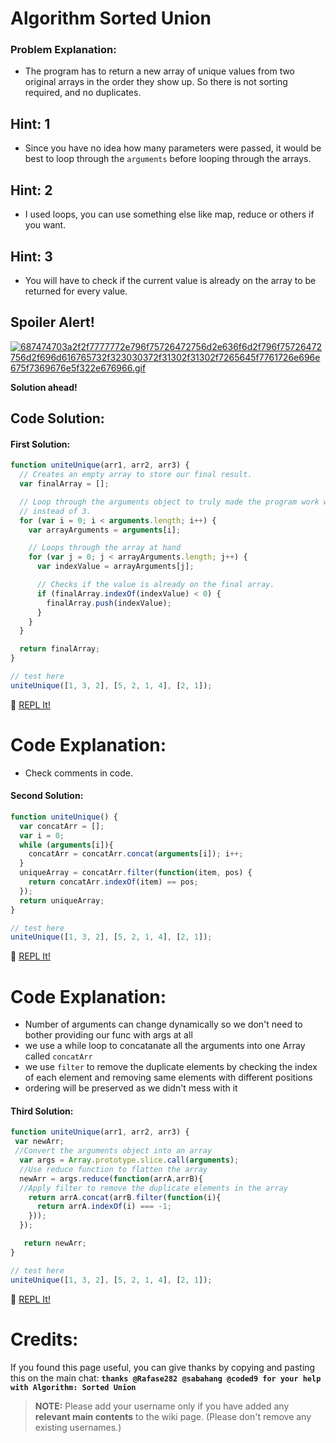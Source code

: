 # Algorithm Sorted Union

### Problem Explanation:
- The program has to return a new array of unique values from two original arrays in the order they show up. So there is not sorting required, and no duplicates.

## Hint: 1
- Since you have no idea how many parameters were passed, it would be best to loop through the `arguments` before looping through the arrays.

## Hint: 2
- I used loops, you can use something else like map, reduce or others if you want.

## Hint: 3
- You will have to check if the current value is already on the array to be returned for every value.

## Spoiler Alert!
[![687474703a2f2f7777772e796f75726472756d2e636f6d2f796f75726472756d2f696d616765732f323030372f31302f31302f7265645f7761726e696e675f7369676e5f322e676966.gif](https://files.gitter.im/FreeCodeCamp/Wiki/nlOm/thumb/687474703a2f2f7777772e796f75726472756d2e636f6d2f796f75726472756d2f696d616765732f323030372f31302f31302f7265645f7761726e696e675f7369676e5f322e676966.gif)](https://files.gitter.im/FreeCodeCamp/Wiki/nlOm/687474703a2f2f7777772e796f75726472756d2e636f6d2f796f75726472756d2f696d616765732f323030372f31302f31302f7265645f7761726e696e675f7369676e5f322e676966.gif)

**Solution ahead!**

## Code Solution:
#### First Solution:

```js
function uniteUnique(arr1, arr2, arr3) {
  // Creates an empty array to store our final result.
  var finalArray = [];

  // Loop through the arguments object to truly made the program work with two or more arrays
  // instead of 3.
  for (var i = 0; i < arguments.length; i++) {
    var arrayArguments = arguments[i];

    // Loops through the array at hand
    for (var j = 0; j < arrayArguments.length; j++) {
      var indexValue = arrayArguments[j];

      // Checks if the value is already on the final array.
      if (finalArray.indexOf(indexValue) < 0) {
        finalArray.push(indexValue);
      }
    }
  }

  return finalArray;
}

// test here
uniteUnique([1, 3, 2], [5, 2, 1, 4], [2, 1]);
```
:rocket: [REPL It!](https://repl.it/CLnM/0)

# Code Explanation:
- Check comments in code.

#### Second Solution:

```js
function uniteUnique() {
  var concatArr = [];
  var i = 0;
  while (arguments[i]){
    concatArr = concatArr.concat(arguments[i]); i++;
  }
  uniqueArray = concatArr.filter(function(item, pos) {
    return concatArr.indexOf(item) == pos;
  });
  return uniqueArray;
}

// test here
uniteUnique([1, 3, 2], [5, 2, 1, 4], [2, 1]);
```
:rocket: [REPL It!](https://repl.it/CLnN/0)

# Code Explanation:
- Number of arguments can change dynamically so we don't need to bother providing our func with args at all
- we use a while loop to concatanate all the arguments into one Array called `concatArr`
- we use `filter` to remove the duplicate elements by checking the index of each element and removing same elements with different positions
- ordering will be preserved as we didn't mess with it

#### Third Solution:

```js
function uniteUnique(arr1, arr2, arr3) {
 var newArr;
 //Convert the arguments object into an array
  var args = Array.prototype.slice.call(arguments);
  //Use reduce function to flatten the array
  newArr = args.reduce(function(arrA,arrB){
  //Apply filter to remove the duplicate elements in the array
    return arrA.concat(arrB.filter(function(i){
      return arrA.indexOf(i) === -1;
    }));
  });

   return newArr;                    
}

// test here
uniteUnique([1, 3, 2], [5, 2, 1, 4], [2, 1]);
```
:rocket: [REPL It!](https://repl.it/CLnO/0)

# Credits:
If you found this page useful, you can give thanks by copying and pasting this on the main chat:  **`thanks @Rafase282 @sabahang @coded9 for your help with Algorithm: Sorted Union`**

> **NOTE:** Please add your username only if you have added any **relevant main contents** to the wiki page. (Please don't remove any existing usernames.)
